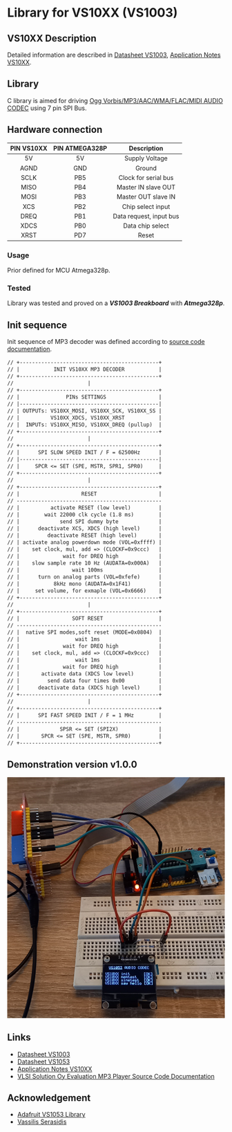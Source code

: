 # Library for VS10XX (VS1003)

## VS10XX Description
Detailed information are described in [Datasheet VS1003](https://www.vlsi.fi/fileadmin/datasheets/vs1003.pdf), [Application Notes VS10XX](https://www.vlsi.fi/fileadmin/app_notes/vs10XXan.pdf).

## Library
C library is aimed for driving [Ogg Vorbis/MP3/AAC/WMA/FLAC/MIDI AUDIO CODEC](https://www.vlsi.fi/fileadmin/datasheets/vs1003.pdf) using 7 pin SPI Bus.

## Hardware connection
| PIN VS10XX | PIN ATMEGA328P | Description |
| :---: | :---: |  :---: |
| 5V | 5V | Supply Voltage |
| AGND | GND | Ground |
| SCLK | PB5 | Clock for serial bus |
| MISO | PB4 | Master IN slave OUT |
| MOSI | PB3 | Master OUT slave IN |
| XCS | PB2 | Chip select input |
| DREQ | PB1 | Data request, input bus |
| XDCS | PB0 | Data chip select |
| XRST | PD7 | Reset |

### Usage
Prior defined for MCU Atmega328p.

### Tested
Library was tested and proved on a **_VS1003 Breakboard_** with **_Atmega328p_**.
  
## Init sequence
Init sequence of MP3 decoder was defined according to [source code documentation](https://www.vlsi.fi/player_vs1011_1002_1003/modularplayer/vs10xx_8c.html#a3).
```
// +---------------------------------------------+
// |           INIT VS10XX MP3 DECODER           |
// +---------------------------------------------+
//                        |
// +---------------------------------------------+
// |               PINs SETTINGS                 |
// |---------------------------------------------|
// | OUTPUTs: VS10XX_MOSI, VS10XX_SCK, VS10XX_SS |
// |          VS10XX_XDCS, VS10XX_XRST           |
// |  INPUTs: VS10XX_MISO, VS10XX_DREQ (pullup)  |
// +---------------------------------------------+
//                        |
// +---------------------------------------------+ 
// |      SPI SLOW SPEED INIT / F = 62500Hz      |
// |---------------------------------------------|
// |     SPCR <= SET (SPE, MSTR, SPR1, SPR0)     |
// +---------------------------------------------+
//                        |
// +---------------------------------------------+ 
// |                    RESET                    |
// -----------------------------------------------
// |          activate RESET (low level)         |
// |        wait 22000 clk cycle (1.8 ms)        |
// |             send SPI dummy byte             |
// |      deactivate XCS, XDCS (high level)      |
// |         deactivate RESET (high level)       |
// | activate analog powerdown mode (VOL=0xffff) |
// |    set clock, mul, add => (CLOCKF=0x9ccc)   |
// |              wait for DREQ high             |
// |    slow sample rate 10 Hz (AUDATA=0x000A)   |
// |                 wait 100ms                  |
// |      turn on analog parts (VOL=0xfefe)      |
// |           8kHz mono (AUDATA=0x1F41)         |
// |     set volume, for exmaple (VOL=0x6666)    |
// +---------------------------------------------+
//                        |
// +---------------------------------------------+ 
// |                 SOFT RESET                  |
// -----------------------------------------------
// |  native SPI modes,soft reset (MODE=0x0804)  |
// |                  wait 1ms                   |
// |              wait for DREQ high             |
// |    set clock, mul, add => (CLOCKF=0x9ccc)   |
// |                  wait 1ms                   |
// |              wait for DREQ high             |
// |       activate data (XDCS low level)        |
// |         send data four times 0x00           |
// |      deactivate data (XDCS high level)      |
// +---------------------------------------------+
//                        |
// +---------------------------------------------+ 
// |      SPI FAST SPEED INIT / F = 1 MHz        |
// -----------------------------------------------
// |             SPSR <= SET (SPI2X)             |
// |       SPCR <= SET (SPE, MSTR, SPR0)         |
// +---------------------------------------------+
```
## Demonstration version v1.0.0
<img src="img/vs1053_v101.jpg" />

## Links
- [Datasheet VS1003](https://www.vlsi.fi/fileadmin/datasheets/vs1003.pdf)
- [Datasheet VS1053](https://www.vlsi.fi/fileadmin/datasheets/vs1053.pdf)
- [Application Notes VS10XX](https://www.vlsi.fi/fileadmin/app_notes/vs10XXan.pdf)
- [VLSI Solution Oy Evaluation MP3 Player Source Code Documentation](https://www.vlsi.fi/player_vs1011_1002_1003/modularplayer/files.html)

## Acknowledgement
- [Adafruit VS1053 Library](https://github.com/adafruit/Adafruit_VS1053_Library)
- [Vassilis Serasidis](https://os.mbed.com/users/silis/code/VS1053//file/5ad25d480d5f/VS1053.cpp/)
